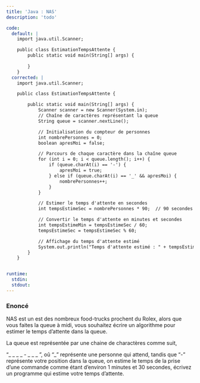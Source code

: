 ```yaml
---
title: 'Java : NAS'
description: 'todo'

code:
  default: |
    import java.util.Scanner;

    public class EstimationTempsAttente {
        public static void main(String[] args) {
        
        }
    }
  corrected: |
    import java.util.Scanner;

    public class EstimationTempsAttente {

        public static void main(String[] args) {
            Scanner scanner = new Scanner(System.in);
            // Chaîne de caractères représentant la queue
            String queue = scanner.nextLine();

            // Initialisation du compteur de personnes
            int nombrePersonnes = 0;
            boolean apresMoi = false;

            // Parcours de chaque caractère dans la chaîne queue
            for (int i = 0; i < queue.length(); i++) {
                if (queue.charAt(i) == '-') {
                    apresMoi = true;
                } else if (queue.charAt(i) == '_' && apresMoi) {
                    nombrePersonnes++;
                }
            }

            // Estimer le temps d'attente en secondes
            int tempsEstimeSec = nombrePersonnes * 90;  // 90 secondes par personne

            // Convertir le temps d'attente en minutes et secondes
            int tempsEstimeMin = tempsEstimeSec / 60;
            tempsEstimeSec = tempsEstimeSec % 60;

            // Affichage du temps d'attente estimé
            System.out.println("Temps d'attente estimé : " + tempsEstimeMin + " minutes et " + tempsEstimeSec + " secondes");
        }
    }


runtime:
  stdin:
  stdout:
---
```


### Enoncé

NAS est un est des nombreux food-trucks prochent du Rolex, alors que vous faites la queue à midi, vous souhaitez écrire un algorithme pour estimer le temps d’attente dans la queue. 

La queue est représentée par une chaine de charactères comme suit,

“_ _ _ _ - _ _ _ ”, oû “_” représente une personne qui attend, tandis que “-” représente votre position dans la queue, on estime le temps de la prise d’une commande comme étant d’environ 1 minutes et 30 secondes, écrivez un programme qui estime votre temps d’attente.

